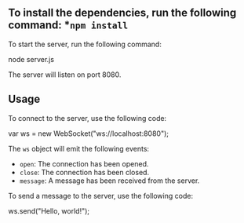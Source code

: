 ## To install the dependencies, run the following command: *`npm install`


To start the server, run the following command:

node server.js


The server will listen on port 8080.

## Usage

To connect to the server, use the following code:

var ws = new WebSocket("ws://localhost:8080");


The `ws` object will emit the following events:

* `open`: The connection has been opened.
* `close`: The connection has been closed.
* `message`: A message has been received from the server.

To send a message to the server, use the following code:

ws.send("Hello, world!");
